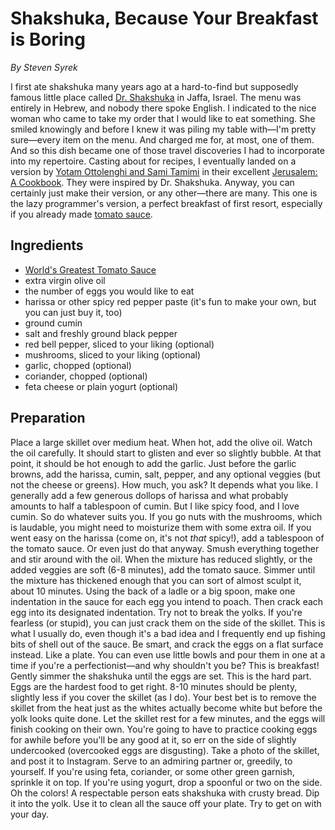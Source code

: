 # Shakshuka, Because Your Breakfast is Boring

_By Steven Syrek_

I first ate shakshuka many years ago at a hard-to-find but supposedly famous little place called [Dr. Shakshuka](http://www.doctorshakshuka.co.il/) in Jaffa, Israel. The menu was entirely in Hebrew, and nobody there spoke English. I indicated to the nice woman who came to take my order that I would like to eat something. She smiled knowingly and before I knew it was piling my table with—I'm pretty sure—every item on the menu. And charged me for, at most, one of them. And so this dish became one of those travel discoveries I had to incorporate into my repertoire. Casting about for recipes, I eventually landed on a version by [Yotam Ottolenghi and Sami Tamimi](http://www.epicurious.com/recipes/food/views/shakshuka-with-red-peppers-and-cumin-56389454) in their excellent [Jerusalem: A Cookbook](http://a.co/gnqU3ye). They were inspired by Dr. Shakshuka. Anyway, you can certainly just make their version, or any other—there are many. This one is the lazy programmer's version, a perfect breakfast of first resort, especially if you already made [tomato sauce](recipes/worlds-greatest-tomato-sauce.md).

## Ingredients

- [World's Greatest Tomato Sauce](recipes/worlds-greatest-tomato-sauce.md)
- extra virgin olive oil
- the number of eggs you would like to eat
- harissa or other spicy red pepper paste (it's fun to make your own, but you can just buy it, too)
- ground cumin
- salt and freshly ground black pepper
- red bell pepper, sliced to your liking (optional)
- mushrooms, sliced to your liking (optional)
- garlic, chopped (optional)
- coriander, chopped (optional)
- feta cheese or plain yogurt (optional)

## Preparation

Place a large skillet over medium heat. When hot, add the olive oil. Watch the oil carefully. It should start to glisten and ever so slightly bubble. At that point, it should be hot enough to add the garlic. Just before the garlic browns, add the harissa, cumin, salt, pepper, and any optional veggies (but not the cheese or greens). How much, you ask? It depends what you like. I generally add a few generous dollops of harissa and what probably amounts to half a tablespoon of cumin. But I like spicy food, and I love cumin. So do whatever suits you. If you go nuts with the mushrooms, which is laudable, you might need to moisturize them with some extra oil. If you went easy on the harissa (come on, it's not _that_ spicy!), add a tablespoon of the tomato sauce. Or even just do that anyway. Smush everything together and stir around with the oil. When the mixture has reduced slightly, or the added veggies are soft (6-8 minutes), add the tomato sauce. Simmer until the mixture has thickened enough that you can sort of almost sculpt it, about 10 minutes. Using the back of a ladle or a big spoon, make one indentation in the sauce for each egg you intend to poach. Then crack each egg into its designated indentation. Try not to break the yolks. If you're fearless (or stupid), you can just crack them on the side of the skillet. This is what I usually do, even though it's a bad idea and I frequently end up fishing bits of shell out of the sauce. Be smart, and crack the eggs on a flat surface instead. Like a plate. You can even use little bowls and pour them in one at a time if you're a perfectionist—and why shouldn't you be? This is breakfast! Gently simmer the shakshuka until the eggs are set. This is the hard part. Eggs are the hardest food to get right. 8-10 minutes should be plenty, slightly less if you cover the skillet (as I do). Your best bet is to remove the skillet from the heat just as the whites actually become white but before the yolk looks quite done. Let the skillet rest for a few minutes, and the eggs will finish cooking on their own. You're going to have to practice cooking eggs for awhile before you'll be any good at it, so err on the side of slightly undercooked (overcooked eggs are disgusting). Take a photo of the skillet, and post it to Instagram. Serve to an admiring partner or, greedily, to yourself. If you're using feta, coriander, or some other green garnish, sprinkle it on top. If you're using yogurt, drop a spoonful or two on the side. Oh the colors! A respectable person eats shakshuka with crusty bread. Dip it into the yolk. Use it to clean all the sauce off your plate. Try to get on with your day.
